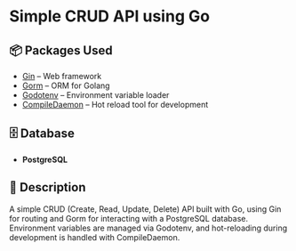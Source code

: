 # Simple CRUD API using Go

## 📦 Packages Used

- [Gin](https://github.com/gin-gonic/gin) – Web framework
- [Gorm](https://gorm.io/) – ORM for Golang
- [Godotenv](https://github.com/joho/godotenv) – Environment variable loader
- [CompileDaemon](https://github.com/githubnemo/CompileDaemon) – Hot reload tool for development

## 🗄️ Database

- **PostgreSQL**

## 📄 Description

A simple CRUD (Create, Read, Update, Delete) API built with Go, using Gin for routing and Gorm for interacting with a PostgreSQL database. Environment variables are managed via Godotenv, and hot-reloading during development is handled with CompileDaemon.
